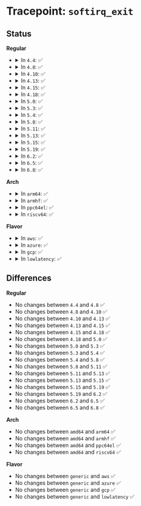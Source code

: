 # Tracepoint: <code>softirq_exit</code>

## Status
<b>Regular</b>
<ul>
<li>
<details>
<summary>In <code>4.4</code>: ✅</summary>

Event:

```c
struct trace_event_raw_softirq {
    struct trace_entry ent;
    unsigned int vec;
    char __data[0];
};
```
Function:

```c
void trace_event_raw_event_softirq(void *__data, unsigned int vec_nr);
```
</details>
</li>
<li>
<details>
<summary>In <code>4.8</code>: ✅</summary>

Event:

```c
struct trace_event_raw_softirq {
    struct trace_entry ent;
    unsigned int vec;
    char __data[0];
};
```
Function:

```c
void trace_event_raw_event_softirq(void *__data, unsigned int vec_nr);
```
</details>
</li>
<li>
<details>
<summary>In <code>4.10</code>: ✅</summary>

Event:

```c
struct trace_event_raw_softirq {
    struct trace_entry ent;
    unsigned int vec;
    char __data[0];
};
```
Function:

```c
void trace_event_raw_event_softirq(void *__data, unsigned int vec_nr);
```
</details>
</li>
<li>
<details>
<summary>In <code>4.13</code>: ✅</summary>

Event:

```c
struct trace_event_raw_softirq {
    struct trace_entry ent;
    unsigned int vec;
    char __data[0];
};
```
Function:

```c
void trace_event_raw_event_softirq(void *__data, unsigned int vec_nr);
```
</details>
</li>
<li>
<details>
<summary>In <code>4.15</code>: ✅</summary>

Event:

```c
struct trace_event_raw_softirq {
    struct trace_entry ent;
    unsigned int vec;
    char __data[0];
};
```
Function:

```c
void trace_event_raw_event_softirq(void *__data, unsigned int vec_nr);
```
</details>
</li>
<li>
<details>
<summary>In <code>4.18</code>: ✅</summary>

Event:

```c
struct trace_event_raw_softirq {
    struct trace_entry ent;
    unsigned int vec;
    char __data[0];
};
```
Function:

```c
void trace_event_raw_event_softirq(void *__data, unsigned int vec_nr);
```
</details>
</li>
<li>
<details>
<summary>In <code>5.0</code>: ✅</summary>

Event:

```c
struct trace_event_raw_softirq {
    struct trace_entry ent;
    unsigned int vec;
    char __data[0];
};
```
Function:

```c
void trace_event_raw_event_softirq(void *__data, unsigned int vec_nr);
```
</details>
</li>
<li>
<details>
<summary>In <code>5.3</code>: ✅</summary>

Event:

```c
struct trace_event_raw_softirq {
    struct trace_entry ent;
    unsigned int vec;
    char __data[0];
};
```
Function:

```c
void trace_event_raw_event_softirq(void *__data, unsigned int vec_nr);
```
</details>
</li>
<li>
<details>
<summary>In <code>5.4</code>: ✅</summary>

Event:

```c
struct trace_event_raw_softirq {
    struct trace_entry ent;
    unsigned int vec;
    char __data[0];
};
```
Function:

```c
void trace_event_raw_event_softirq(void *__data, unsigned int vec_nr);
```
</details>
</li>
<li>
<details>
<summary>In <code>5.8</code>: ✅</summary>

Event:

```c
struct trace_event_raw_softirq {
    struct trace_entry ent;
    unsigned int vec;
    char __data[0];
};
```
Function:

```c
void trace_event_raw_event_softirq(void *__data, unsigned int vec_nr);
```
</details>
</li>
<li>
<details>
<summary>In <code>5.11</code>: ✅</summary>

Event:

```c
struct trace_event_raw_softirq {
    struct trace_entry ent;
    unsigned int vec;
    char __data[0];
};
```
Function:

```c
void trace_event_raw_event_softirq(void *__data, unsigned int vec_nr);
```
</details>
</li>
<li>
<details>
<summary>In <code>5.13</code>: ✅</summary>

Event:

```c
struct trace_event_raw_softirq {
    struct trace_entry ent;
    unsigned int vec;
    char __data[0];
};
```
Function:

```c
void trace_event_raw_event_softirq(void *__data, unsigned int vec_nr);
```
</details>
</li>
<li>
<details>
<summary>In <code>5.15</code>: ✅</summary>

Event:

```c
struct trace_event_raw_softirq {
    struct trace_entry ent;
    unsigned int vec;
    char __data[0];
};
```
Function:

```c
void trace_event_raw_event_softirq(void *__data, unsigned int vec_nr);
```
</details>
</li>
<li>
<details>
<summary>In <code>5.19</code>: ✅</summary>

Event:

```c
struct trace_event_raw_softirq {
    struct trace_entry ent;
    unsigned int vec;
    char __data[0];
};
```
Function:

```c
void trace_event_raw_event_softirq(void *__data, unsigned int vec_nr);
```
</details>
</li>
<li>
<details>
<summary>In <code>6.2</code>: ✅</summary>

Event:

```c
struct trace_event_raw_softirq {
    struct trace_entry ent;
    unsigned int vec;
    char __data[0];
};
```
Function:

```c
void trace_event_raw_event_softirq(void *__data, unsigned int vec_nr);
```
</details>
</li>
<li>
<details>
<summary>In <code>6.5</code>: ✅</summary>

Event:

```c
struct trace_event_raw_softirq {
    struct trace_entry ent;
    unsigned int vec;
    char __data[0];
};
```
Function:

```c
void trace_event_raw_event_softirq(void *__data, unsigned int vec_nr);
```
</details>
</li>
<li>
<details>
<summary>In <code>6.8</code>: ✅</summary>

Event:

```c
struct trace_event_raw_softirq {
    struct trace_entry ent;
    unsigned int vec;
    char __data[0];
};
```
Function:

```c
void trace_event_raw_event_softirq(void *__data, unsigned int vec_nr);
```
</details>
</li>
</ul>
<b>Arch</b>
<ul>
<li>
<details>
<summary>In <code>arm64</code>: ✅</summary>

Event:

```c
struct trace_event_raw_softirq {
    struct trace_entry ent;
    unsigned int vec;
    char __data[0];
};
```
Function:

```c
void trace_event_raw_event_softirq(void *__data, unsigned int vec_nr);
```
</details>
</li>
<li>
<details>
<summary>In <code>armhf</code>: ✅</summary>

Event:

```c
struct trace_event_raw_softirq {
    struct trace_entry ent;
    unsigned int vec;
    char __data[0];
};
```
Function:

```c
void trace_event_raw_event_softirq(void *__data, unsigned int vec_nr);
```
</details>
</li>
<li>
<details>
<summary>In <code>ppc64el</code>: ✅</summary>

Event:

```c
struct trace_event_raw_softirq {
    struct trace_entry ent;
    unsigned int vec;
    char __data[0];
};
```
Function:

```c
void trace_event_raw_event_softirq(void *__data, unsigned int vec_nr);
```
</details>
</li>
<li>
<details>
<summary>In <code>riscv64</code>: ✅</summary>

Event:

```c
struct trace_event_raw_softirq {
    struct trace_entry ent;
    unsigned int vec;
    char __data[0];
};
```
Function:

```c
void trace_event_raw_event_softirq(void *__data, unsigned int vec_nr);
```
</details>
</li>
</ul>
<b>Flavor</b>
<ul>
<li>
<details>
<summary>In <code>aws</code>: ✅</summary>

Event:

```c
struct trace_event_raw_softirq {
    struct trace_entry ent;
    unsigned int vec;
    char __data[0];
};
```
Function:

```c
void trace_event_raw_event_softirq(void *__data, unsigned int vec_nr);
```
</details>
</li>
<li>
<details>
<summary>In <code>azure</code>: ✅</summary>

Event:

```c
struct trace_event_raw_softirq {
    struct trace_entry ent;
    unsigned int vec;
    char __data[0];
};
```
Function:

```c
void trace_event_raw_event_softirq(void *__data, unsigned int vec_nr);
```
</details>
</li>
<li>
<details>
<summary>In <code>gcp</code>: ✅</summary>

Event:

```c
struct trace_event_raw_softirq {
    struct trace_entry ent;
    unsigned int vec;
    char __data[0];
};
```
Function:

```c
void trace_event_raw_event_softirq(void *__data, unsigned int vec_nr);
```
</details>
</li>
<li>
<details>
<summary>In <code>lowlatency</code>: ✅</summary>

Event:

```c
struct trace_event_raw_softirq {
    struct trace_entry ent;
    unsigned int vec;
    char __data[0];
};
```
Function:

```c
void trace_event_raw_event_softirq(void *__data, unsigned int vec_nr);
```
</details>
</li>
</ul>

## Differences
<b>Regular</b>
<ul>
<li>
No changes between <code>4.4</code> and <code>4.8</code> ✅
</li>
<li>
No changes between <code>4.8</code> and <code>4.10</code> ✅
</li>
<li>
No changes between <code>4.10</code> and <code>4.13</code> ✅
</li>
<li>
No changes between <code>4.13</code> and <code>4.15</code> ✅
</li>
<li>
No changes between <code>4.15</code> and <code>4.18</code> ✅
</li>
<li>
No changes between <code>4.18</code> and <code>5.0</code> ✅
</li>
<li>
No changes between <code>5.0</code> and <code>5.3</code> ✅
</li>
<li>
No changes between <code>5.3</code> and <code>5.4</code> ✅
</li>
<li>
No changes between <code>5.4</code> and <code>5.8</code> ✅
</li>
<li>
No changes between <code>5.8</code> and <code>5.11</code> ✅
</li>
<li>
No changes between <code>5.11</code> and <code>5.13</code> ✅
</li>
<li>
No changes between <code>5.13</code> and <code>5.15</code> ✅
</li>
<li>
No changes between <code>5.15</code> and <code>5.19</code> ✅
</li>
<li>
No changes between <code>5.19</code> and <code>6.2</code> ✅
</li>
<li>
No changes between <code>6.2</code> and <code>6.5</code> ✅
</li>
<li>
No changes between <code>6.5</code> and <code>6.8</code> ✅
</li>
</ul>
<b>Arch</b>
<ul>
<li>
No changes between <code>amd64</code> and <code>arm64</code> ✅
</li>
<li>
No changes between <code>amd64</code> and <code>armhf</code> ✅
</li>
<li>
No changes between <code>amd64</code> and <code>ppc64el</code> ✅
</li>
<li>
No changes between <code>amd64</code> and <code>riscv64</code> ✅
</li>
</ul>
<b>Flavor</b>
<ul>
<li>
No changes between <code>generic</code> and <code>aws</code> ✅
</li>
<li>
No changes between <code>generic</code> and <code>azure</code> ✅
</li>
<li>
No changes between <code>generic</code> and <code>gcp</code> ✅
</li>
<li>
No changes between <code>generic</code> and <code>lowlatency</code> ✅
</li>
</ul>
